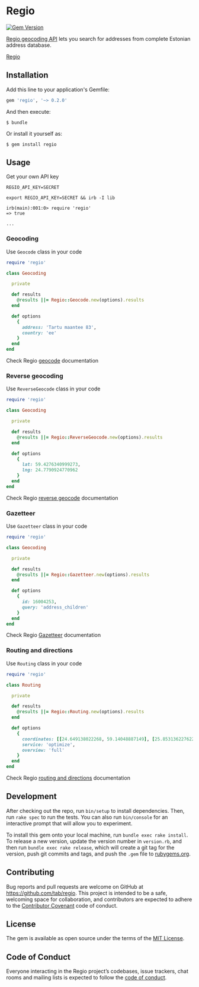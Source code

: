 # Regio

[![Gem Version](https://badge.fury.io/rb/regio.svg)](https://badge.fury.io/rb/regio)

[Regio geocoding API](https://api.regio.ee/documentation/#docs/geocode) lets you search for addresses from complete Estonian address database.

[Regio](https://www.regio.ee/en/)

## Installation

Add this line to your application's Gemfile:

```ruby
gem 'regio', '~> 0.2.0'
```

And then execute:

    $ bundle

Or install it yourself as:

    $ gem install regio

## Usage

Get your own API key

```shell
REGIO_API_KEY=SECRET
```

```
export REGIO_API_KEY=SECRET && irb -I lib

irb(main):001:0> require 'regio'
=> true

...
```

### Geocoding

Use `Geocode` class in your code

```ruby
require 'regio'

class Geocoding

  private

  def results
    @results ||= Regio::Geocode.new(options).results
  end

  def options
    {
      address: 'Tartu maantee 83',
      country: 'ee'
    }
  end
end
```

Check Regio [geocode](https://api.regio.ee/documentation/#docs/geocode) documentation

### Reverse geocoding

Use `ReverseGeocode` class in your code

```ruby
require 'regio'

class Geocoding

  private

  def results
    @results ||= Regio::ReverseGeocode.new(options).results
  end

  def options
    {
      lat: 59.4276340999273,
      lng: 24.7790924770962
    }
  end
end
```

Check Regio [reverse geocode](https://api.regio.ee/documentation/#docs/reverse_geocode) documentation

### Gazetteer

Use `Gazetteer` class in your code

```ruby
require 'regio'

class Geocoding

  private

  def results
    @results ||= Regio::Gazetteer.new(options).results
  end

  def options
    {
      id: 16004253,
      query: 'address_children'
    }
  end
end
```

Check Regio [Gazetteer](https://api.regio.ee/documentation/#docs/gazetteer) documentation

### Routing and directions

Use `Routing` class in your code

```ruby
require 'regio'

class Routing

  private

  def results
    @results ||= Regio::Routing.new(options).results
  end

  def options
    {
      coordinates: [[24.649138022268, 59.14048887149], [25.853136227622, 59.00678681919]],
      service: 'optimize',
      overview: 'full'
    }
  end
end
```

Check Regio [routing and directions](https://api.regio.ee/documentation/#docs/routing_and_directions) documentation

## Development

After checking out the repo, run `bin/setup` to install dependencies. Then, run `rake spec` to run the tests. You can also run `bin/console` for an interactive prompt that will allow you to experiment.

To install this gem onto your local machine, run `bundle exec rake install`. To release a new version, update the version number in `version.rb`, and then run `bundle exec rake release`, which will create a git tag for the version, push git commits and tags, and push the `.gem` file to [rubygems.org](https://rubygems.org).

## Contributing

Bug reports and pull requests are welcome on GitHub at https://github.com/tab/regio. This project is intended to be a safe, welcoming space for collaboration, and contributors are expected to adhere to the [Contributor Covenant](http://contributor-covenant.org) code of conduct.

## License

The gem is available as open source under the terms of the [MIT License](https://opensource.org/licenses/MIT).

## Code of Conduct

Everyone interacting in the Regio project’s codebases, issue trackers, chat rooms and mailing lists is expected to follow the [code of conduct](https://github.com/tab/regio/blob/master/CODE_OF_CONDUCT.md).
